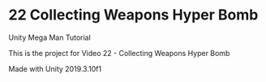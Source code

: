 # 22 Collecting Weapons Hyper Bomb

Unity Mega Man Tutorial

This is the project for Video 22 - Collecting Weapons Hyper Bomb

Made with Unity 2019.3.10f1
